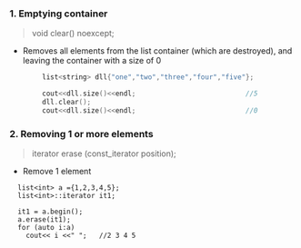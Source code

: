 ### 1. Emptying container
> void clear() noexcept;
  - Removes all elements from the list container (which are destroyed), and leaving the container with a size of 0
```c++
        list<string> dll{"one","two","three","four","five"};

        cout<<dll.size()<<endl;                           //5
        dll.clear();              
        cout<<dll.size()<<endl;                           //0
```

### 2. Removing 1 or more elements
> iterator erase (const_iterator position);
- Remove 1 element
```
  list<int> a ={1,2,3,4,5};
  list<int>::iterator it1;

  it1 = a.begin();
  a.erase(it1);
  for (auto i:a)
    cout<< i <<" ";   //2 3 4 5
```
